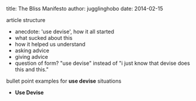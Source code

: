 title: The Bliss Manifesto
author: jugglinghobo
date: 2014-02-15

article structure

* anecdote: 'use devise', how it all started
* what sucked about this
* how it helped us understand
* asking advice
* giving advice
* question of form? "use devise" instead of "i just know that devise does this and this."


bullet point examples for __use devise__ situations

* __Use Devise__
